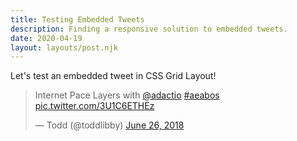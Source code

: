 ```yaml
---
title: Testing Embedded Tweets
description: Finding a responsive solution to embedded tweets.
date: 2020-04-19
layout: layouts/post.njk
---
```


Let's test an embedded tweet in CSS Grid Layout!

<blockquote class="twitter-tweet"><p lang="en" dir="ltr">Internet Pace Layers with <a href="https://twitter.com/adactio?ref_src=twsrc%5Etfw">@adactio</a> <a href="https://twitter.com/hashtag/aeabos?src=hash&amp;ref_src=twsrc%5Etfw">#aeabos</a> <a href="https://t.co/3U1C6ETHEz">pic.twitter.com/3U1C6ETHEz</a></p>&mdash; Todd (@toddlibby) <a href="https://twitter.com/toddlibby/status/1011602011048038402?ref_src=twsrc%5Etfw">June 26, 2018</a></blockquote> <script async src="https://platform.twitter.com/widgets.js" charset="utf-8"></script> 